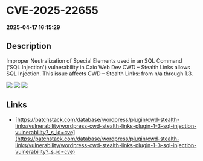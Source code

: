 # CVE-2025-22655

**2025-04-17 16:15:29**

## Description
Improper Neutralization of Special Elements used in an SQL Command ('SQL Injection') vulnerability in Caio Web Dev CWD – Stealth Links allows SQL Injection. This issue affects CWD – Stealth Links: from n/a through 1.3.

![](https://img.shields.io/static/v1?label=Score&message=9.3&color=red)
![](https://img.shields.io/static/v1?label=Severity&message=CRITICAL&color=red)
![](https://img.shields.io/static/v1?label=CWE&message=SQL&color=green)

## Links
- [https://patchstack.com/database/wordpress/plugin/cwd-stealth-links/vulnerability/wordpress-cwd-stealth-links-plugin-1-3-sql-injection-vulnerability?_s_id=cve](https://patchstack.com/database/wordpress/plugin/cwd-stealth-links/vulnerability/wordpress-cwd-stealth-links-plugin-1-3-sql-injection-vulnerability?_s_id=cve)
